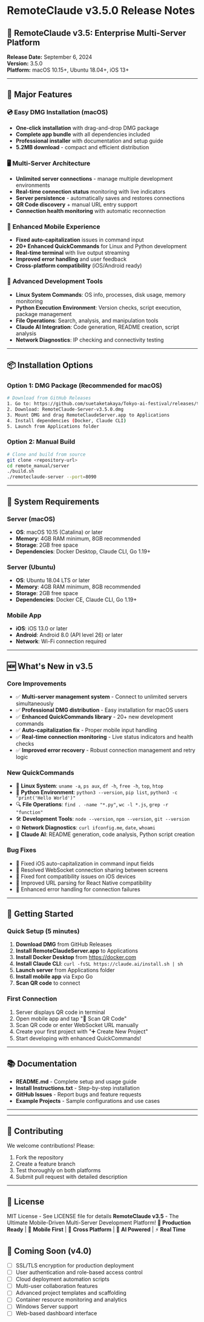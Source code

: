 # RemoteClaude v3.5.0 Release Notes

## 🎉 RemoteClaude v3.5: Enterprise Multi-Server Platform

**Release Date:** September 6, 2024  
**Version:** 3.5.0  
**Platform:** macOS 10.15+, Ubuntu 18.04+, iOS 13+

---

## 🚀 Major Features

### 💿 **Easy DMG Installation (macOS)**
- **One-click installation** with drag-and-drop DMG package
- **Complete app bundle** with all dependencies included
- **Professional installer** with documentation and setup guide
- **5.2MB download** - compact and efficient distribution

### 🖥️ **Multi-Server Architecture**
- **Unlimited server connections** - manage multiple development environments
- **Real-time connection status** monitoring with live indicators
- **Server persistence** - automatically saves and restores connections
- **QR Code discovery** + manual URL entry support
- **Connection health monitoring** with automatic reconnection

### 📱 **Enhanced Mobile Experience**
- **Fixed auto-capitalization** issues in command input
- **20+ Enhanced QuickCommands** for Linux and Python development
- **Real-time terminal** with live output streaming
- **Improved error handling** and user feedback
- **Cross-platform compatibility** (iOS/Android ready)

### 🤖 **Advanced Development Tools**
- **Linux System Commands**: OS info, processes, disk usage, memory monitoring
- **Python Execution Environment**: Version checks, script execution, package management
- **File Operations**: Search, analysis, and manipulation tools
- **Claude AI Integration**: Code generation, README creation, script analysis
- **Network Diagnostics**: IP checking and connectivity testing

---

## 📦 Installation Options

### Option 1: DMG Package (Recommended for macOS)
```bash
# Download from GitHub Releases
1. Go to: https://github.com/suetaketakaya/Tokyo-ai-festival/releases/tag/v3.5.0
2. Download: RemoteClaude-Server-v3.5.0.dmg
3. Mount DMG and drag RemoteClaudeServer.app to Applications
4. Install dependencies (Docker, Claude CLI)
5. Launch from Applications folder
```

### Option 2: Manual Build
```bash
# Clone and build from source
git clone <repository-url>
cd remote_manual/server
./build.sh
./remoteclaude-server --port=8090
```

---

## 🔧 System Requirements

### Server (macOS)
- **OS**: macOS 10.15 (Catalina) or later
- **Memory**: 4GB RAM minimum, 8GB recommended
- **Storage**: 2GB free space
- **Dependencies**: Docker Desktop, Claude CLI, Go 1.19+

### Server (Ubuntu)
- **OS**: Ubuntu 18.04 LTS or later
- **Memory**: 4GB RAM minimum, 8GB recommended  
- **Storage**: 2GB free space
- **Dependencies**: Docker CE, Claude CLI, Go 1.19+

### Mobile App
- **iOS**: iOS 13.0 or later
- **Android**: Android 8.0 (API level 26) or later
- **Network**: Wi-Fi connection required

---

## 🆕 What's New in v3.5

### **Core Improvements**
- ✅ **Multi-server management system** - Connect to unlimited servers simultaneously
- ✅ **Professional DMG distribution** - Easy installation for macOS users
- ✅ **Enhanced QuickCommands library** - 20+ new development commands
- ✅ **Auto-capitalization fix** - Proper mobile input handling
- ✅ **Real-time connection monitoring** - Live status indicators and health checks
- ✅ **Improved error recovery** - Robust connection management and retry logic

### **New QuickCommands**
- 🐧 **Linux System**: `uname -a`, `ps aux`, `df -h`, `free -h`, `top`, `htop`
- 🐍 **Python Environment**: `python3 --version`, `pip list`, `python3 -c "print('Hello World')"`
- 🔍 **File Operations**: `find . -name "*.py"`, `wc -l *.js`, `grep -r "function"`
- 🛠️ **Development Tools**: `node --version`, `npm --version`, `git --version`
- 🌐 **Network Diagnostics**: `curl ifconfig.me`, `date`, `whoami`
- 🤖 **Claude AI**: README generation, code analysis, Python script creation

### **Bug Fixes**
- 🐛 Fixed iOS auto-capitalization in command input fields
- 🐛 Resolved WebSocket connection sharing between screens
- 🐛 Fixed font compatibility issues on iOS devices
- 🐛 Improved URL parsing for React Native compatibility
- 🐛 Enhanced error handling for connection failures

---

## 🚀 Getting Started

### Quick Setup (5 minutes)
1. **Download DMG** from GitHub Releases
2. **Install RemoteClaudeServer.app** to Applications
3. **Install Docker Desktop** from https://docker.com
4. **Install Claude CLI**: `curl -fsSL https://claude.ai/install.sh | sh`
5. **Launch server** from Applications folder
6. **Install mobile app** via Expo Go
7. **Scan QR code** to connect

### First Connection
1. Server displays QR code in terminal
2. Open mobile app and tap "📱 Scan QR Code"
3. Scan QR code or enter WebSocket URL manually
4. Create your first project with "➕ Create New Project"
5. Start developing with enhanced QuickCommands!

---

## 📚 Documentation

- **README.md** - Complete setup and usage guide
- **Install Instructions.txt** - Step-by-step installation
- **GitHub Issues** - Report bugs and feature requests
- **Example Projects** - Sample configurations and use cases

---


---

## 🤝 Contributing

We welcome contributions! Please:
1. Fork the repository
2. Create a feature branch
3. Test thoroughly on both platforms
4. Submit pull request with detailed description

---

## 📄 License

MIT License - See LICENSE file for details
**RemoteClaude v3.5** - The Ultimate Mobile-Driven Multi-Server Development Platform!
🚀 **Production Ready** | 📱 **Mobile First** | 🐧 **Cross Platform** | 🤖 **AI Powered** | ⚡ **Real Time**

## 🔮 Coming Soon (v4.0)

- [ ] SSL/TLS encryption for production deployment
- [ ] User authentication and role-based access control
- [ ] Cloud deployment automation scripts
- [ ] Multi-user collaboration features
- [ ] Advanced project templates and scaffolding
- [ ] Container resource monitoring and analytics
- [ ] Windows Server support
- [ ] Web-based dashboard interface